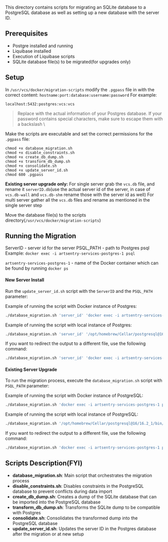 
This directory contains scripts for migrating an SQLite database to a PostgreSQL database as well as setting up a new database with the server ID.

## Prerequisites

- Postgre installed and running
- Liquibase installed
- Execution of Liquibase scripts
- SQLite database file(s) to be migrated(for upgrades only)

## Setup

In `/usr/vcs/docker/migration-scripts` modify the `.pgpass` file in with the correct content: `hostname:port:database:username:password`
For example:
```
localhost:5432:postgres:vcs:vcs
```

   >Replace with the actual information of your Postgres database. If your password contains special characters, make sure to escape them with a backslash \\

Make the scripts are executable and set the correct permissions for the `.pgpass` file:
```
chmod +x database_migration.sh
chmod +x disable_constraints.sh
chmod +x create_db_dump.sh
chmod +x transform_db_dump.sh
chmod +x consolidate.sh
chmod +x update_server_id.sh
chmod 600 .pgpass
```

**Existing server upgrade only:**
For single server grab the `vcs.db` file, and rename it `serverID.db`(use the actual server id of the server, in case of `vcs.db-wall` and `vcs.db-shm` rename those with the server id as well)
For multi server gather all the `vcs.db` files and rename as mentioned in the single server step

Move the database file(s) to the scripts directory(`/usr/vcs/docker/migration-scripts`)

## Running the Migration

ServerID - server id for the server
PSQL_PATH - path to Postgres psql
Example: `docker exec -i artsentry-services-postgres-1 psql`

`artsentry-services-postgres-1` - name of the Docker container which can be found by running `docker ps`

#### New Server Install

Run the `update_server_id.sh` script with the `ServerID` and the `PSQL_PATH` parameter:

Example of running the script with Docker instance of Postgres:

```bash
./database_migration.sh 'server_id' 'docker exec -i artsentry-services-postgres-1 psql'
```

Example of running the script with local instance of Postgres:

```bash
./database_migration.sh 'server_id' '/opt/homebrew/Cellar/postgresql@16/16.2_1/bin/psql'
```

If you want to redirect the output to a different file, use the following command:

```bash
./database_migration.sh 'server_id' 'docker exec -i artsentry-services-postgres-1 psql' > migration.log
```

#### Existing Server Upgrade

To run the migration process, execute the `database_migration.sh` script with `PSQL_PATH` parameter:

Example of running the script with Docker instance of PostgreSQL:

```bash
./database_migration.sh 'docker exec -i artsentry-services-postgres-1 psql'
```

Example of running the script with local instance of PostgreSQL:

```bash
./database_migration.sh '/opt/homebrew/Cellar/postgresql@16/16.2_1/bin/psql'
```

If you want to redirect the output to a different file, use the following command:

```bash
./database_migration.sh 'docker exec -i artsentry-services-postgres-1 psql' > migration.log
```

## Scripts Description(FYI)

- **database_migration.sh**: Main script that orchestrates the migration process
- **disable_constraints.sh**: Disables constraints in the PostgreSQL database to prevent conflicts during data import
- **create_db_dump.sh**: Creates a dump of the SQLite database that can be imported into the PostgreSQL database
- **transform_db_dump.sh**: Transforms the SQLite dump to be compatible with Postgres
- **consolidate.sh**: Consolidates the transformed dump into the PostgreSQL database
- **update_server_id.sh**: Updates the server ID in the Postgres database after the migration or at new setup
